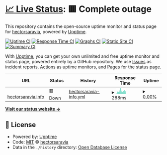 # [📈 Live Status](https://status.hectorsaravia.info): <!--live status--> **🟥 Complete outage**

This repository contains the open-source uptime monitor and status page for [hectorsaravia](https://status.hectorsaravia.info), powered by [Upptime](https://github.com/upptime/upptime).

[![Uptime CI](https://github.com/hectorsaravia/status.hectorsaravia.info/workflows/Uptime%20CI/badge.svg)](https://github.com/hectorsaravia/status.hectorsaravia.info/actions?query=workflow%3A%22Uptime+CI%22)
[![Response Time CI](https://github.com/hectorsaravia/status.hectorsaravia.info/workflows/Response%20Time%20CI/badge.svg)](https://github.com/hectorsaravia/status.hectorsaravia.info/actions?query=workflow%3A%22Response+Time+CI%22)
[![Graphs CI](https://github.com/hectorsaravia/status.hectorsaravia.info/workflows/Graphs%20CI/badge.svg)](https://github.com/hectorsaravia/status.hectorsaravia.info/actions?query=workflow%3A%22Graphs+CI%22)
[![Static Site CI](https://github.com/hectorsaravia/status.hectorsaravia.info/workflows/Static%20Site%20CI/badge.svg)](https://github.com/hectorsaravia/status.hectorsaravia.info/actions?query=workflow%3A%22Static+Site+CI%22)
[![Summary CI](https://github.com/hectorsaravia/status.hectorsaravia.info/workflows/Summary%20CI/badge.svg)](https://github.com/hectorsaravia/status.hectorsaravia.info/actions?query=workflow%3A%22Summary+CI%22)

With [Upptime](https://upptime.js.org), you can get your own unlimited and free uptime monitor and status page, powered entirely by a GitHub repository. We use [Issues](https://github.com/hectorsaravia/status.hectorsaravia.info/issues) as incident reports, [Actions](https://github.com/hectorsaravia/status.hectorsaravia.info/actions) as uptime monitors, and [Pages](https://status.hectorsaravia.info) for the status page.

<!--start: status pages-->
<!-- This summary is generated by Upptime (https://github.com/upptime/upptime) -->
<!-- Do not edit this manually, your changes will be overwritten -->
<!-- prettier-ignore -->
| URL | Status | History | Response Time | Uptime |
| --- | ------ | ------- | ------------- | ------ |
| <img alt="" src="https://icons.duckduckgo.com/ip3/hectorsaravia.info.ico" height="13"> [hectorsaravia.info](https://hectorsaravia.info) | 🟥 Down | [hectorsaravia-info.yml](https://github.com/hectorsaravia/status.hectorsaravia.info/commits/HEAD/history/hectorsaravia-info.yml) | <details><summary><img alt="Response time graph" src="./graphs/hectorsaravia-info/response-time-week.png" height="20"> 288ms</summary><br><a href="https://status.hectorsaravia.info/history/hectorsaravia-info"><img alt="Response time 310" src="https://img.shields.io/endpoint?url=https%3A%2F%2Fraw.githubusercontent.com%2Fhectorsaravia%2Fstatus.hectorsaravia.info%2FHEAD%2Fapi%2Fhectorsaravia-info%2Fresponse-time.json"></a><br><a href="https://status.hectorsaravia.info/history/hectorsaravia-info"><img alt="24-hour response time 210" src="https://img.shields.io/endpoint?url=https%3A%2F%2Fraw.githubusercontent.com%2Fhectorsaravia%2Fstatus.hectorsaravia.info%2FHEAD%2Fapi%2Fhectorsaravia-info%2Fresponse-time-day.json"></a><br><a href="https://status.hectorsaravia.info/history/hectorsaravia-info"><img alt="7-day response time 288" src="https://img.shields.io/endpoint?url=https%3A%2F%2Fraw.githubusercontent.com%2Fhectorsaravia%2Fstatus.hectorsaravia.info%2FHEAD%2Fapi%2Fhectorsaravia-info%2Fresponse-time-week.json"></a><br><a href="https://status.hectorsaravia.info/history/hectorsaravia-info"><img alt="30-day response time 252" src="https://img.shields.io/endpoint?url=https%3A%2F%2Fraw.githubusercontent.com%2Fhectorsaravia%2Fstatus.hectorsaravia.info%2FHEAD%2Fapi%2Fhectorsaravia-info%2Fresponse-time-month.json"></a><br><a href="https://status.hectorsaravia.info/history/hectorsaravia-info"><img alt="1-year response time 286" src="https://img.shields.io/endpoint?url=https%3A%2F%2Fraw.githubusercontent.com%2Fhectorsaravia%2Fstatus.hectorsaravia.info%2FHEAD%2Fapi%2Fhectorsaravia-info%2Fresponse-time-year.json"></a></details> | <details><summary><a href="https://status.hectorsaravia.info/history/hectorsaravia-info">0.00%</a></summary><a href="https://status.hectorsaravia.info/history/hectorsaravia-info"><img alt="All-time uptime 49.29%" src="https://img.shields.io/endpoint?url=https%3A%2F%2Fraw.githubusercontent.com%2Fhectorsaravia%2Fstatus.hectorsaravia.info%2FHEAD%2Fapi%2Fhectorsaravia-info%2Fuptime.json"></a><br><a href="https://status.hectorsaravia.info/history/hectorsaravia-info"><img alt="24-hour uptime 0.00%" src="https://img.shields.io/endpoint?url=https%3A%2F%2Fraw.githubusercontent.com%2Fhectorsaravia%2Fstatus.hectorsaravia.info%2FHEAD%2Fapi%2Fhectorsaravia-info%2Fuptime-day.json"></a><br><a href="https://status.hectorsaravia.info/history/hectorsaravia-info"><img alt="7-day uptime 0.00%" src="https://img.shields.io/endpoint?url=https%3A%2F%2Fraw.githubusercontent.com%2Fhectorsaravia%2Fstatus.hectorsaravia.info%2FHEAD%2Fapi%2Fhectorsaravia-info%2Fuptime-week.json"></a><br><a href="https://status.hectorsaravia.info/history/hectorsaravia-info"><img alt="30-day uptime 0.00%" src="https://img.shields.io/endpoint?url=https%3A%2F%2Fraw.githubusercontent.com%2Fhectorsaravia%2Fstatus.hectorsaravia.info%2FHEAD%2Fapi%2Fhectorsaravia-info%2Fuptime-month.json"></a><br><a href="https://status.hectorsaravia.info/history/hectorsaravia-info"><img alt="1-year uptime 86.23%" src="https://img.shields.io/endpoint?url=https%3A%2F%2Fraw.githubusercontent.com%2Fhectorsaravia%2Fstatus.hectorsaravia.info%2FHEAD%2Fapi%2Fhectorsaravia-info%2Fuptime-year.json"></a></details>

<!--end: status pages-->

[**Visit our status website →**](https://status.hectorsaravia.info)

## 📄 License

- Powered by: [Upptime](https://github.com/upptime/upptime)
- Code: [MIT](./LICENSE) © [hectorsaravia](https://status.hectorsaravia.info)
- Data in the `./history` directory: [Open Database License](https://opendatacommons.org/licenses/odbl/1-0/)
